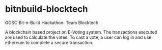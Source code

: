 # bitnbuild-blocktech
GDSC Bit-n-Build Hackathon. Team Blocktech. 

A blockchain based project on E-Voting system.
The transactions executed are used to calculate the votes. To cast a vote, a user can log in and use ethereum to complete a secure transaction.
